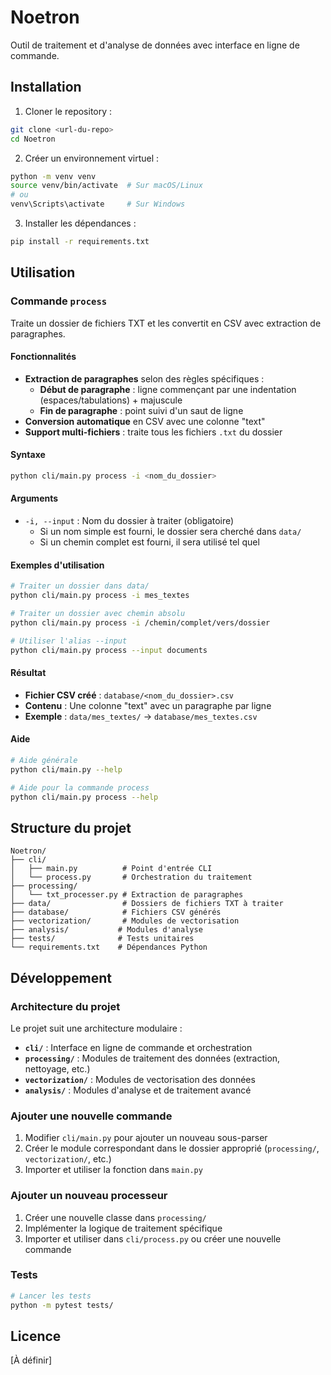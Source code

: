 # Noetron

Outil de traitement et d'analyse de données avec interface en ligne de commande.

## Installation

1. Cloner le repository :
```bash
git clone <url-du-repo>
cd Noetron
```

2. Créer un environnement virtuel :
```bash
python -m venv venv
source venv/bin/activate  # Sur macOS/Linux
# ou
venv\Scripts\activate     # Sur Windows
```

3. Installer les dépendances :
```bash
pip install -r requirements.txt
```

## Utilisation

### Commande `process`

Traite un dossier de fichiers TXT et les convertit en CSV avec extraction de paragraphes.

#### Fonctionnalités
- **Extraction de paragraphes** selon des règles spécifiques :
  - **Début de paragraphe** : ligne commençant par une indentation (espaces/tabulations) + majuscule
  - **Fin de paragraphe** : point suivi d'un saut de ligne
- **Conversion automatique** en CSV avec une colonne "text"
- **Support multi-fichiers** : traite tous les fichiers `.txt` du dossier

#### Syntaxe
```bash
python cli/main.py process -i <nom_du_dossier>
```

#### Arguments
- `-i, --input` : Nom du dossier à traiter (obligatoire)
  - Si un nom simple est fourni, le dossier sera cherché dans `data/`
  - Si un chemin complet est fourni, il sera utilisé tel quel

#### Exemples d'utilisation

```bash
# Traiter un dossier dans data/
python cli/main.py process -i mes_textes

# Traiter un dossier avec chemin absolu
python cli/main.py process -i /chemin/complet/vers/dossier

# Utiliser l'alias --input
python cli/main.py process --input documents
```

#### Résultat
- **Fichier CSV créé** : `database/<nom_du_dossier>.csv`
- **Contenu** : Une colonne "text" avec un paragraphe par ligne
- **Exemple** : `data/mes_textes/` → `database/mes_textes.csv`

#### Aide
```bash
# Aide générale
python cli/main.py --help

# Aide pour la commande process
python cli/main.py process --help
```

## Structure du projet

```
Noetron/
├── cli/
│   ├── main.py          # Point d'entrée CLI
│   └── process.py       # Orchestration du traitement
├── processing/
│   └── txt_processer.py # Extraction de paragraphes
├── data/                # Dossiers de fichiers TXT à traiter
├── database/            # Fichiers CSV générés
├── vectorization/       # Modules de vectorisation
├── analysis/           # Modules d'analyse
├── tests/              # Tests unitaires
└── requirements.txt    # Dépendances Python
```

## Développement

### Architecture du projet

Le projet suit une architecture modulaire :
- **`cli/`** : Interface en ligne de commande et orchestration
- **`processing/`** : Modules de traitement des données (extraction, nettoyage, etc.)
- **`vectorization/`** : Modules de vectorisation des données
- **`analysis/`** : Modules d'analyse et de traitement avancé

### Ajouter une nouvelle commande

1. Modifier `cli/main.py` pour ajouter un nouveau sous-parser
2. Créer le module correspondant dans le dossier approprié (`processing/`, `vectorization/`, etc.)
3. Importer et utiliser la fonction dans `main.py`

### Ajouter un nouveau processeur

1. Créer une nouvelle classe dans `processing/`
2. Implémenter la logique de traitement spécifique
3. Importer et utiliser dans `cli/process.py` ou créer une nouvelle commande

### Tests

```bash
# Lancer les tests
python -m pytest tests/
```

## Licence

[À définir]
